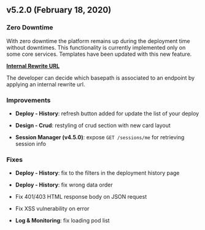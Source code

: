 ## v5.2.0 (February 18, 2020)

### Zero Downtime

With zero downtime the platform remains up during the deployment time without downtimes.
This functionality is currently implemented only on some core services. Templates have been updated with this new feature.

**[Internal Rewrite URL](https://docs.mia-platform.eu/development_suite/api-console/api-design/esponi_api/#internal-rewrite-url)**

The developer can decide which basepath is associated to an endpoint by applying an internal rewrite url.

### Improvements

* **Deploy - History**: refresh button added for update the list of your deploy

* **Design - Crud**: restyling of crud section with new card layout

* **Session Manager (v4.5.0)**: expose `GET /sessions/me` for retrieving session info

### Fixes

* **Deploy - History**: fix to the filters in the deployment history page

* **Deploy - History**: fix wrong data order

* Fix 401/403 HTML response body on JSON request

* Fix XSS vulnerability on error

* **Log & Monitoring**: fix loading pod list
